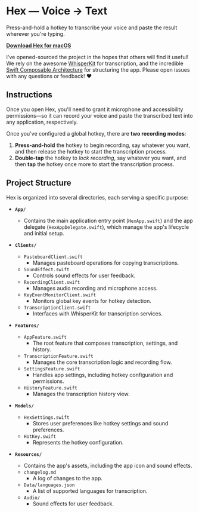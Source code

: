 # Hex — Voice → Text

Press-and-hold a hotkey to transcribe your voice and paste the result wherever you're typing.

**[Download Hex for macOS](https://hex-updates.s3.us-east-1.amazonaws.com/hex-latest.dmg)**

I've opened-sourced the project in the hopes that others will find it useful! We rely on the awesome [WhisperKit](https://github.com/argmaxinc/WhisperKit) for transcription, and the incredible [Swift Composable Architecture](https://github.com/pointfreeco/swift-composable-architecture) for structuring the app. Please open issues with any questions or feedback! ❤️

## Instructions

Once you open Hex, you'll need to grant it microphone and accessibility permissions—so it can record your voice and paste the transcribed text into any application, respectively.

Once you've configured a global hotkey, there are **two recording modes**:

1. **Press-and-hold** the hotkey to begin recording, say whatever you want, and then release the hotkey to start the transcription process. 
2. **Double-tap** the hotkey to *lock recording*, say whatever you want, and then **tap** the hotkey once more to start the transcription process.

## Project Structure

Hex is organized into several directories, each serving a specific purpose:

- **`App/`**
	- Contains the main application entry point (`HexApp.swift`) and the app delegate (`HexAppDelegate.swift`), which manage the app's lifecycle and initial setup.
  
- **`Clients/`**
  - `PasteboardClient.swift`
    - Manages pasteboard operations for copying transcriptions.
  - `SoundEffect.swift`
    - Controls sound effects for user feedback.
  - `RecordingClient.swift`
    - Manages audio recording and microphone access.
  - `KeyEventMonitorClient.swift`
    - Monitors global key events for hotkey detection.
  - `TranscriptionClient.swift`
    - Interfaces with WhisperKit for transcription services.

- **`Features/`**
  - `AppFeature.swift`
    - The root feature that composes transcription, settings, and history.
  - `TranscriptionFeature.swift`
    - Manages the core transcription logic and recording flow.
  - `SettingsFeature.swift`
    - Handles app settings, including hotkey configuration and permissions.
  - `HistoryFeature.swift`
    - Manages the transcription history view.

- **`Models/`**
  - `HexSettings.swift`
    - Stores user preferences like hotkey settings and sound preferences.
  - `HotKey.swift`
    - Represents the hotkey configuration.

- **`Resources/`**
  - Contains the app's assets, including the app icon and sound effects.
  - `changelog.md`
    - A log of changes to the app.
  - `Data/languages.json`
    - A list of supported languages for transcription.
  - `Audio/`
    - Sound effects for user feedback.
